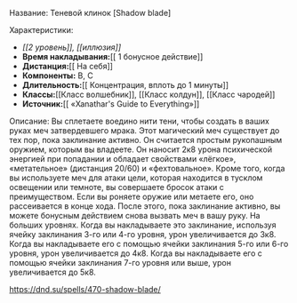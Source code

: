 Название: Теневой клинок \[Shadow blade] 

Характеристики:
- *[[2 уровень]], [[иллюзия]]*
- **Время накладывания:**[[ 1 бонусное действие]]
- **Дистанция:**[[ На себя]]
- **Компоненты:** В, С
- **Длительность:**[[ Концентрация, вплоть до 1 минуты]]
- **Классы:**[[Класс  волшебник]], [[Класс колдун]], [[Класс чародей]]
- **Источник:**[[ «Xanathar's Guide to Everything»]]

Описание:
Вы сплетаете воедино нити тени, чтобы создать в ваших руках меч затвердевшего мрака. Этот магический меч существует до тех пор, пока заклинание активно. Он считается простым рукопашным оружием, которым вы владеете. Он наносит 2к8 урона психической энергией при попадании и обладает свойствами «лёгкое», «метательное» (дистанция 20/60) и «фехтовальное». Кроме того, когда вы используете меч для атаки цели, которая находится в тусклом освещении или темноте, вы совершаете бросок атаки с преимуществом.
Если вы роняете оружие или метаете его, оно рассеивается в конце хода.
После этого, пока заклинание активно, вы можете бонусным действием снова вызвать меч в вашу руку.
На больших уровнях. Когда вы накладываете это заклинание, используя ячейку заклинания 3-го или 4-го уровня, урон увеличивается до 3к8. Когда вы накладываете его с помощью ячейки заклинания 5-го или 6-го уровня, урон увеличивается до 4к8. Когда вы накладываете его с помощью ячейки заклинания 7-го уровня или выше, урон увеличивается до 5к8.

https://dnd.su/spells/470-shadow-blade/
